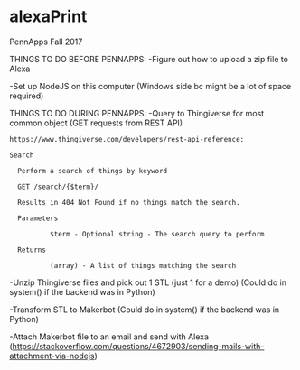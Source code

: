 # alexaPrint
PennApps Fall 2017 

THINGS TO DO BEFORE PENNAPPS:
-Figure out how to upload a zip file to Alexa

-Set up NodeJS on this computer (Windows side bc might be a lot of space required)

THINGS TO DO DURING PENNAPPS:
-Query to Thingiverse for most common object (GET requests from REST API)

    https://www.thingiverse.com/developers/rest-api-reference:
    
    Search
    
      Perform a search of things by keyword
      
      GET /search/{$term}/
      
      Results in 404 Not Found if no things match the search.
      
      Parameters
      
              $term - Optional string - The search query to perform
              
      Returns
      
              (array) - A list of things matching the search 

-Unzip Thingiverse files and pick out 1 STL (just 1 for a demo) (Could do in system() if the backend was in Python)

-Transform STL to Makerbot (Could do in system() if the backend was in Python)

-Attach Makerbot file to an email and send with Alexa (https://stackoverflow.com/questions/4672903/sending-mails-with-attachment-via-nodejs)



